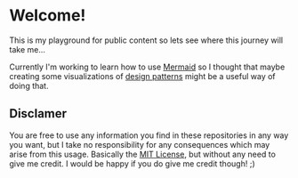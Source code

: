 # Welcome!

This is my playground for public content so lets see where this journey will take me...

Currently I'm working to learn how to use [Mermaid](https://github.com/mermaid-js/mermaid) so I thought that maybe creating some visualizations of [design patterns](https://github.com/oskarsandwall/patterns)  might be a useful way of doing that. 

## Disclamer
You are free to use any information you find in these repositories in any way you want, but I take no responsibility for any consequences which may arise from this usage. Basically the [MIT License](https://choosealicense.com/licenses/mit/), but without any need to give me credit. I would be happy if you do give me credit though! ;)

<!---
oskarsandwall/oskarsandwall is a ✨ special ✨ repository because its `README.md` (this file) appears on your GitHub profile.
You can click the Preview link to take a look at your changes.
--->
